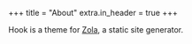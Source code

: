 +++
title = "About"
extra.in_header = true
+++

Hook is a theme for [Zola](https://getzola.org), a static site generator.


